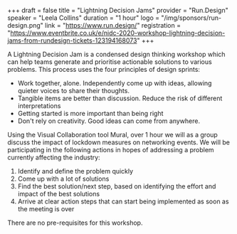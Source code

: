 +++
draft = false
title = "Lightning Decision Jams"
provider = "Run.Design"
speaker = "Leela Collins"
duration = "1 hour"
logo = "/img/sponsors/run-design.png"
link = "https://www.run.design/"
registration = "https://www.eventbrite.co.uk/e/nidc-2020-workshop-lightning-decision-jams-from-rundesign-tickets-123194168073"
+++

A Lightning Decision Jam is a condensed design thinking workshop which can help teams generate and prioritise actionable solutions to various problems. This process uses the four principles of design sprints:

* Work together, alone. Independently come up with ideas, allowing quieter voices to share their thoughts.
* Tangible items are better than discussion. Reduce the risk of different interpretations
* Getting started is more important than being right
* Don't rely on creativity. Good ideas can come from anywhere.

Using the Visual Collaboration tool Mural, over 1 hour we will as a group discuss the impact of lockdown measures on networking events. We will be participating in the following actions in hopes of addressing a problem currently affecting the industry:

1. Identify and define the problem quickly
2. Come up with a lot of solutions
3. Find the best solution/next step, based on identifying the effort and impact of the best solutions
4. Arrive at clear action steps that can start being implemented as soon as the meeting is over

There are no pre-requisites for this workshop.